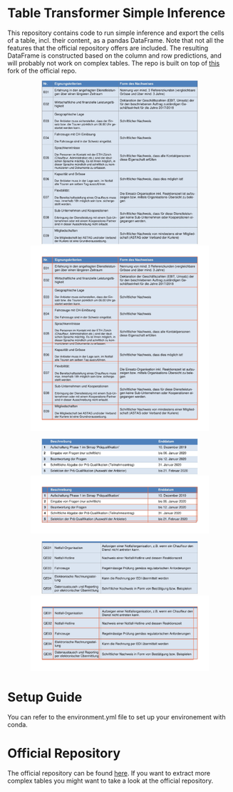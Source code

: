 # Table Transformer Simple Inference
This repository contains code to run simple inference and export the cells of a table, incl. their content, as a pandas DataFrame. Note that not all the features that the official repository offers are included. The resulting DataFrame is constructed based on the column and row predictions, and will probably not work on complex tables. The repo is built on top of [this](https://github.com/phamquiluan/table-transformer) fork of the official repo.

<p align="center">
<img src="./resources/table1.jpg" width="350"/>
<img src="./resources/visualization1.jpg" width="400"/>
</p>

<p align="center">
<img src="./resources/table2.jpg" width="350"/>
<img src="./resources/visualization2.jpg" width="400"/>
</p>

<p align="center">
<img src="./resources/table3.jpg" width="350"/>
<img src="./resources/visualization3.jpg" width="400"/>
</p>

# Setup Guide
You can refer to the environment.yml file to set up your environement with conda.

# Official Repository
The official repository can be found [here](https://github.com/microsoft/table-transformer). If you want to extract more complex tables you might want to take a look at the official repository.
